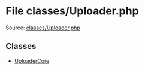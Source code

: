 File classes/Uploader.php
=========

Source: [classes/Uploader.php](https://github.com/PrestaShop/PrestaShop/blob/1.6.1.3/classes/Uploader.php)


Classes
-------

* [UploaderCore](class.UploaderCore.md)

